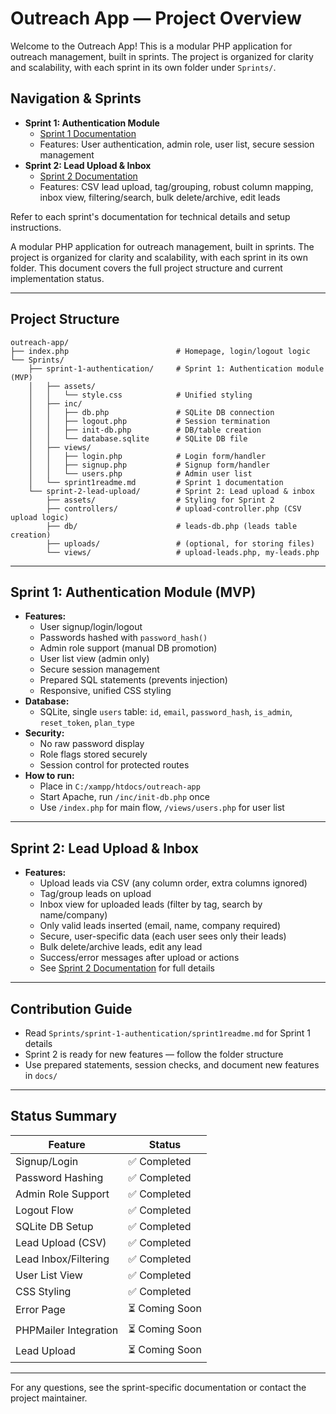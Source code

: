 # Outreach App — Project Overview

Welcome to the Outreach App! This is a modular PHP application for outreach management, built in sprints. The project is organized for clarity and scalability, with each sprint in its own folder under `Sprints/`.

## Navigation & Sprints

- **Sprint 1: Authentication Module**
  - [Sprint 1 Documentation](./Sprints/sprint-1-authentication/sprint1readme.md)
  - Features: User authentication, admin role, user list, secure session management
- **Sprint 2: Lead Upload & Inbox**
  - [Sprint 2 Documentation](./Sprints/sprint-2-lead-upload/sprint2readme.md)
  - Features: CSV lead upload, tag/grouping, robust column mapping, inbox view, filtering/search, bulk delete/archive, edit leads

Refer to each sprint's documentation for technical details and setup instructions.

A modular PHP application for outreach management, built in sprints. The project is organized for clarity and scalability, with each sprint in its own folder. This document covers the full project structure and current implementation status.

---

## Project Structure

```
outreach-app/
├── index.php                        # Homepage, login/logout logic
└── Sprints/
    ├── sprint-1-authentication/     # Sprint 1: Authentication module (MVP)
    │   ├── assets/
    │   │   └── style.css            # Unified styling
    │   ├── inc/
    │   │   ├── db.php               # SQLite DB connection
    │   │   ├── logout.php           # Session termination
    │   │   ├── init-db.php          # DB/table creation
    │   │   └── database.sqlite      # SQLite DB file
    │   ├── views/
    │   │   ├── login.php            # Login form/handler
    │   │   ├── signup.php           # Signup form/handler
    │   │   └── users.php            # Admin user list
    │   └── sprint1readme.md         # Sprint 1 documentation
    └── sprint-2-lead-upload/        # Sprint 2: Lead upload & inbox
        ├── assets/                  # Styling for Sprint 2
        ├── controllers/             # upload-controller.php (CSV upload logic)
        ├── db/                      # leads-db.php (leads table creation)
        ├── uploads/                 # (optional, for storing files)
        └── views/                   # upload-leads.php, my-leads.php
```

---

## Sprint 1: Authentication Module (MVP)

- **Features:**
  - User signup/login/logout
  - Passwords hashed with `password_hash()`
  - Admin role support (manual DB promotion)
  - User list view (admin only)
  - Secure session management
  - Prepared SQL statements (prevents injection)
  - Responsive, unified CSS styling
- **Database:**
  - SQLite, single `users` table: `id`, `email`, `password_hash`, `is_admin`, `reset_token`, `plan_type`
- **Security:**
  - No raw password display
  - Role flags stored securely
  - Session control for protected routes
- **How to run:**
  - Place in `C:/xampp/htdocs/outreach-app`
  - Start Apache, run `/inc/init-db.php` once
  - Use `/index.php` for main flow, `/views/users.php` for user list

---

## Sprint 2: Lead Upload & Inbox

- **Features:**
  - Upload leads via CSV (any column order, extra columns ignored)
  - Tag/group leads on upload
  - Inbox view for uploaded leads (filter by tag, search by name/company)
  - Only valid leads inserted (email, name, company required)
  - Secure, user-specific data (each user sees only their leads)
  - Bulk delete/archive leads, edit any lead
  - Success/error messages after upload or actions
  - See [Sprint 2 Documentation](./Sprints/sprint-2-lead-upload/sprint2readme.md) for full details

---

## Contribution Guide

- Read `Sprints/sprint-1-authentication/sprint1readme.md` for Sprint 1 details
- Sprint 2 is ready for new features — follow the folder structure
- Use prepared statements, session checks, and document new features in `docs/`

---

## Status Summary

| Feature                | Status         |
|------------------------|---------------|
| Signup/Login           | ✅ Completed   |
| Password Hashing       | ✅ Completed   |
| Admin Role Support     | ✅ Completed   |
| Logout Flow            | ✅ Completed   |
| SQLite DB Setup        | ✅ Completed   |
| Lead Upload (CSV)      | ✅ Completed   |
| Lead Inbox/Filtering   | ✅ Completed   |
| User List View         | ✅ Completed   |
| CSS Styling            | ✅ Completed   |
| Error Page             | ⏳ Coming Soon |
| PHPMailer Integration  | ⏳ Coming Soon |
| Lead Upload            | ⏳ Coming Soon |

---

For any questions, see the sprint-specific documentation or contact the project maintainer.

